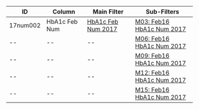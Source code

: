 ID | Column | Main Filter | Sub-Filters | 
-- | ------ | -------| -----------|
17num002| HbA1c Feb Num | [HbA1c Feb Num 2017](https://github.com/Edward-Yao31/Salud-Y-Vida-Report/blob/2017-Salud-Y-Vida-Report/main-filters/num/HbA1c%20Feb%20Num%202017) | [M03: Feb16 HbA1c Num 2017](https://github.com/Edward-Yao31/Salud-Y-Vida-Report/blob/2017-Salud-Y-Vida-Report/sub-filters/num/M03:%20Feb16%20HbA1c%20Num%202017)
-- | --| --|[M06: Feb16 HbA1c Num 2017](https://github.com/Edward-Yao31/Salud-Y-Vida-Report/blob/2017-Salud-Y-Vida-Report/sub-filters/num/M06:%20Feb16%20HbA1c%20Num%202017)|
-- | --| --|[M09: Feb16 HbA1c Num 2017](https://github.com/Edward-Yao31/Salud-Y-Vida-Report/blob/2017-Salud-Y-Vida-Report/sub-filters/num/M09:%20Feb16%20HbA1c%20Num%202017)|
-- | --| --|[M12: Feb16 HbA1c Num 2017](https://github.com/Edward-Yao31/Salud-Y-Vida-Report/blob/2017-Salud-Y-Vida-Report/sub-filters/num/M12:%20Feb16%20HbA1c%20Num%202017)|
-- | --| --|[M15: Feb16 HbA1c Num 2017](https://github.com/Edward-Yao31/Salud-Y-Vida-Report/blob/2017-Salud-Y-Vida-Report/sub-filters/num/M15:%20Feb16%20HbA1c%20Num%202017)|
